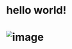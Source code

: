 #                                                   hello world!











# ![image](https://user-images.githubusercontent.com/75630576/210199014-826fe353-6353-43c7-a74b-7f01cc768f4d.png)
